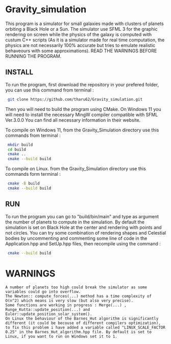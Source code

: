 # Gravity_simulation
This program is a simulator for small galaxies made with clusters of planets orbiting a Black Hole or a Sun. The simulator use SFML 3 for the graphic rendering on screen while the physics of the galaxy is computed with custum C++ scripts (As it is a simulator made for real time computation, the physics are not necessarily 100% accurate but tries to emulate realistic behaveours with some approximations). READ THE WARNINGS BEFORE RUNNING THE PROGRAM.

## INSTALL
To run the program, first download the repository in your prefered folder, you can use this command from terminal :
```bash
 git clone https://github.com/tharu62/Gravity_simulation.git
```
Then you will need to build the program using CMake. On Windows 11 you will need to install the necessary MingW compiler compatible with SFML Ver.3.0.0
You can find all necessary information in their website. 

To compile on Windows 11, from the Gravity_Simulation directory use this commands from terminal :
```bash
 mkdir build
 cd build
 cmake ..
 cmake --build build
```

To compile on Linux. from the Gravity_Simulation directory use this commands form terminal :
```bash
 cmake -B build
 cmake --build build
```

## RUN

To run the program you can go to "build/bin/main" and type as argument the number of planets to compute in the simulation.
By default the simulation is set on Black Hole at the center and rendering with points and not circles.
You can try some combination of rendering shapes and Celestial bodies by uncommenting and commenting some line of code in the Application.hpp and SetUp.hpp files, then recompile using the command :
```bash 
 cmake --build build
```

# WARNINGS

    A number of planets too high could break the simulator as some variables could go into overflow. 
    The Newton:: compute_forces(...) method has a time complexity of O(n^2) which means is very slow (but also very precise).
    Some functions are working in progress : Merge(...) , Runge_Kutta::update_position(...) and Euler::update_position_solar_system().
    On Linux the behaviour of the Barnes_Hut algorithm is significantly different (it could be becouse of different compilers optimization), to fix this problem i have added a variable called "LINUX_SCALE_FACTOR 0.25" in the Barnes_Hut_algorithm.hpp file. By default is set to Linux, if you want to run on Windows set it to 1.